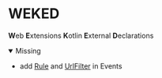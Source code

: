 # WEKED
**W**eb **E**xtensions **K**otlin **E**xternal **D**eclarations


<details open>
<summary>Missing</summary>
<ul>
    <li>add <a href="https://developer.mozilla.org/en-US/docs/Mozilla/Add-ons/WebExtensions/API/events/Rule" target="_blank" rel="developer.mozilla">Rule</a> and <a href="https://developer.mozilla.org/en-US/docs/Mozilla/Add-ons/WebExtensions/API/events/UrlFilter" target="_blank" rel="developer.mozilla">UrlFilter</a> in Events</li>
</ul>

</details>